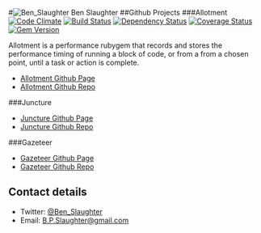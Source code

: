 #![Ben_Slaughter](http://www.gravatar.com/avatar/84f0417f79c16bccf94905972050f989.png, "Ben Slaughter") Ben Slaughter
##Github Projects
###Allotment
[![Code Climate](https://codeclimate.com/github/benSlaughter/allotment.png)](https://codeclimate.com/github/benSlaughter/allotment)
[![Build Status](https://travis-ci.org/benSlaughter/allotment.png?branch=master)](https://travis-ci.org/benSlaughter/allotment)
[![Dependency Status](https://gemnasium.com/benSlaughter/allotment.png)](https://gemnasium.com/benSlaughter/allotment)
[![Coverage Status](https://coveralls.io/repos/benSlaughter/allotment/badge.png?branch=master)](https://coveralls.io/r/benSlaughter/allotment)
[![Gem Version](https://badge.fury.io/rb/allotment.png)](http://badge.fury.io/rb/allotment)

Allotment is a performance rubygem that records and stores the performance timing of running a block of code,
or from a from a chosen point, until a task or action is complete.
 * [Allotment Github Page]
 * [Allotment Github Repo]

###Juncture
 * [Juncture Github Page]
 * [Juncture Github Repo]

###Gazeteer
 * [Gazeteer Github Page]
 * [Gazeteer Github Repo]

## Contact details
* Twitter: [@Ben_Slaughter]
* Email: B.P.Slaughter@gmail.com

[Allotment Github Page]:http://benslaughter.github.io/allotment
[Allotment Github Repo]:https://github.com/benSlaughter/allotment
[Juncture Github Page]:http://benslaughter.github.io/juncture
[Juncture Github Repo]:https://github.com/benSlaughter/juncture
[Gazeteer Github Page]:http://benslaughter.github.io/gazeteer
[Gazeteer Github Repo]:https://github.com/benSlaughter/gazeteer
[@Ben_Slaughter]:https://twitter.com/Ben_Slaughter
